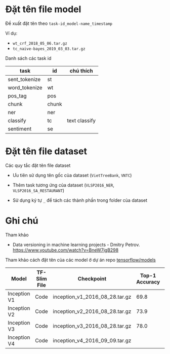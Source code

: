 # Đặt tên file model 

Đề xuất đặt tên theo `task-id_model-name_timestamp`

Ví dụ:

* `wt_crf_2018_05_06.tar.gz`
* `tc_naive-bayes_2019_03_03.tar.gz`

Danh sách các task id 

task | id | chú thích
-- | -- | --
sent_tokenize | st |
word_tokenize | wt |
pos_tag | pos |
chunk | chunk | 
ner | ner | 
classify | tc | text classify
sentiment | se

# Đặt tên file dataset 

Các quy tắc đặt tên file dataset 

* Ưu tiên sử dụng tên gốc của dataset (`VietTreeBank`, `VNTC`)
* Thêm task tương ứng của dataset (`VLSP2016_NER`, `VLSP2016_SA_RESTAURANT`)

* Sử dụng ký tự `_` để tách các thành phần trong folder của dataset

# Ghi chú 

Tham khảo 

* Data versioning in machine learning projects - Dmitry Petrov. https://www.youtube.com/watch?v=BneW7jgB298

Tham khảo cách đặt tên của các model ở dự án repo [tensorflow/models](https://github.com/tensorflow/models)


Model | TF-Slim File | Checkpoint | Top-1 Accuracy | Top-5 Accuracy
-- | -- | -- | -- | --
Inception V1 | Code | inception_v1_2016_08_28.tar.gz | 69.8 | 89.6
Inception V2 | Code | inception_v2_2016_08_28.tar.gz | 73.9 | 91.8
Inception V3 | Code | inception_v3_2016_08_28.tar.gz | 78.0 | 93.9
Inception V4 | Code | inception_v4_2016_09_09.tar.gz
